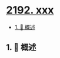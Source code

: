 # [2192. xxx](https://github.com/Tdahuyou/TNotes.leetcode/tree/main/notes/2192.%20xxx)

<!-- region:toc -->

- [1. 📝 概述](#1--概述)

<!-- endregion:toc -->

## 1. 📝 概述
